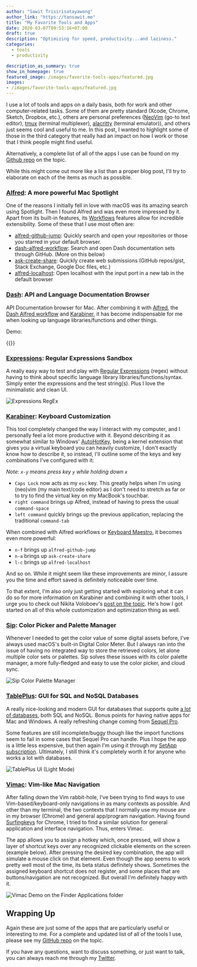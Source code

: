 ```yaml
---
author: "Sawit Trisirisatayawong"
author_link: "https://tansawit.me"
title: "My Favorite Tools and Apps"
date: 2020-03-07T09:53:16+07:00
draft: true
description: "Optimizing for speed, productivity...and laziness."
categories:
  - tools
  - productivity

description_as_summary: true
show_in_homepage: true
featured_image: /images/favorite-tools-apps/featured.jpg
images:
- /images/favorite-tools-apps/featured.jpg
---
```


I use a lot of tools and apps on a daily basis, both for work and other computer-related tasks. Some of them are pretty standard (Xcode, Chrome, Sketch, Dropbox, etc.), others are personal preferences ([NeoVim](https://neovim.io/) (go-to text editor), [tmux](https://github.com/tmux/tmux) (terminal multiplexer), [alacritty](https://github.com/alacritty/alacritty) (terminal emulator)), and others just seems cool and useful to me. In this post, I wanted to highlight some of those in the third category that really had an impact on how I work or those that I think people might find useful. 

Alternatively, a complete list of all of the apps I use can be found on my [Github repo](https://github.com/tansawit/my-mac-setup) on the topic.

While this might come out more like a list than a proper blog post, I'll try to elaborate on each of the items as much as possible.

### [Alfred](https://www.alfredapp.com/): A more powerful Mac Spotlight

One of the reasons I initially fell in love with macOS was its amazing search using Spotlight. Then I found Alfred and was even more impressed by it. Apart from its built-in features, its [Workflows](https://www.alfredapp.com/workflows/) features allow for incredible extensibility. Some of these that I use most often are:

- [alfred-github-jump](https://github.com/lox/alfred-github-jump): Quickly search and open your repositories or those you starred in your default browser.
- [dash-alfred-workflow](https://github.com/Kapeli/Dash-Alfred-Workflow): Search and open Dash documentation sets through GitHub. (More on this below)
- [ask-create-share](https://github.com/nikitavoloboev/alfred-ask-create-share): Quickly create web submissions (GitHub repos/gist, Stack Exchange, Google Doc files, etc.)
- [alfred-localhost](https://github.com/simonguest/alfred-localhost): Open localhost with the input port in a new tab in the default browser

### [Dash](https://kapeli.com/dash): API and Language Documentation Browser

API Documentation browser for Mac. After combining it with [Alfred](https://www.alfredapp.com/), the [Dash Alfred workflow](https://github.com/Kapeli/Dash-Alfred-Workflow) and [Karabiner](https://pqrs.org/osx/karabiner/), it has become indispensable for me when looking up language libraries/functions and other things.

Demo:

{{<youtube dtvA35W1BvM>}}

### [Expressions](https://www.apptorium.com/expressions): Regular Expressions Sandbox

A really easy way to test and play with [Regular Expressions](https://en.wikipedia.org/wiki/Regular_expression) (regex) without having to think about specific language library libraries/functions/syntax. Simply enter the expressions and the test string(s). Plus I love the minimalistic and clean UI.

![Expressions RegEx](/images/lists/expressions.jpg)

### [Karabiner](https://pqrs.org/osx/karabiner/): Keyboard Customization

This tool completely changed the way I interact with my computer, and I personally feel a lot more productive with it. Beyond describing it as somewhat similar to Windows' [AutoHotKey](https://www.autohotkey.com/), being a kernel extension that gives you a virtual keyboard you can heavily customize, I don't exactly know how to describe it, so instead, I'll outline some of the keys and key combinations I've configured with it:

*Note: `x-y` means press key `y` while holding down `x`*

- `Caps Lock` now acts as my `esc` key. This greatly helps when I'm using (neo)vim (my main text/code editor) as I don't need to stretch as far or to try to find the virtual key on my MacBook's touchbar.
- `right command` brings up Alfred, instead of having to press the usual `command-space`
- `left command` quickly brings up the previous application, replacing the traditional `command-tab`

When combined with Alfred workflows or [Keyboard Maestro](https://www.keyboardmaestro.com/main/), it becomes even more powerful: 

- `n-f` brings up `alfred-github-jump`
- `n-a` brings up `ask-create-share`
- `l-c` brings up `alfred-localhost`

And so on. While it might seem like these improvements are minor, I assure you the time and effort saved is definitely noticeable over time. 

To that extent, I'm also only just getting started with exploring what it can do so for more information on Karabiner and combining it with other tools, I urge you to check out Nikita Voloboev's [post on the topic](https://medium.com/@nikitavoloboev/karabiner-god-mode-7407a5ddc8f6). He's how I got started on all of this whole customization and optimization thing as well.

### [Sip](https://sipapp.io/): Color Picker and Palette Manager

Whenever I needed to get the color value of some digital assets before, I've always used macOS's built-in Digital Color Meter. But I always ran into the issue of having no integrated way to store the retrieved colors, let alone multiple color sets or palettes. Sip solves these issues with its color palette manager, a more fully-fledged and easy to use the color picker, and cloud sync.

![Sip Color Palette Manager](/images/lists/sip.png)

### [TablePlus](https://tableplus.com/): GUI for SQL and NoSQL Databases

A really nice-looking and modern GUI for databases that supports quite [a lot of databases](https://docs.tableplus.com/#supported-databases), both SQL and NoSQL. Bonus points for having native apps for Mac and Windows. A really refreshing change coming from [Sequel Pro](http://sequelpro.com/). 

Some features are still incomplete/buggy though like the import functions seem to fail in some cases that Sequel Pro can handle. Plus I hope the app is a little less expensive, but then again I'm using it through my [SetApp subscription](https://setapp.com/). Ultimately, I still think it's completely worth it for anyone who works a lot with databases.

![TablePlus UI (Light Mode)](/images/lists/tableplus.png)

### [Vimac](https://vimacapp.com/): Vim-like Mac Navigation

After falling down the Vim rabbit-hole, I've been trying to find ways to use Vim-based/keyboard-only navigations in as many contexts as possible. And other than my terminal, the two contexts that I normally use my mouse are in my browser (Chrome) and general app/program navigation. Having found [Surfingkeys](https://github.com/brookhong/Surfingkeys) for Chrome, I tried to find a similar solution for general application and interface navigation. Thus, enters Vimac.

The app allows you to assign a hotkey which, once pressed, will show a layer of shortcut keys over any recognized clickable elements on the screen (example below). After pressing the desired key combination, the app will simulate a mouse click on that element. Even though the app seems to work pretty well most of the time, its beta status definitely shows. Sometimes the assigned keyboard shortcut does not register, and some places that are buttons/navigation are not recognized. But overall I'm definitely happy with it.

![Vimac Demo on the Finder Applications folder](/images/lists/vimac.png)

## Wrapping Up

Again these are just some of the apps that are particularly useful or interesting to me. For a complete and updated list of all of the tools I use, please see my [GitHub repo](https://github.com/tansawit/my-mac-setup) on the topic.

If you have any questions, want to discuss something, or just want to talk, you can always reach me through my [Twitter](https://twitter.com/tansawit).
